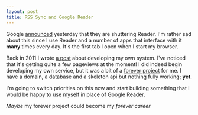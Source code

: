 ```yaml
---
layout: post
title: RSS Sync and Google Reader
---
```


Google [announced][GREADER] yesterday that they are shuttering Reader. I'm rather sad about this since I use Reader and a number of apps that interface with it **many** times every day. It's the first tab I open when I start my browser.

Back in 2011 I wrote [a post][POST] about developing my own system. I've noticed that it's getting quite a few pageviews at the moment! I did indeed begin developing my own service, but it was a bit of a [forever project][FOREVER] for me. I have a domain, a database and a skeleton api but nothing fully working; **yet**.

I'm going to switch priorities on this now and start building something that I would be happy to use myself in place of Google Reader.

*Maybe* my forever project could become my *forever career*


[GREADER]: http://googlereader.blogspot.co.uk/2013/03/powering-down-google-reader.html
[POST]: http://www.subdimension.co.uk/2011/11/18/RSS_Sync_Service.html
[FOREVER]: http://www.dev.gd/20130122-the-joys-of-having-a-forever-project.html